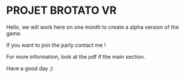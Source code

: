 # PROJET BROTATO VR 

Hello, we will work here on one month to create a alpha version of the game.

If you want to join the parly contact me !

For more information, look at the pdf if the main section.

Have a good day ;)
